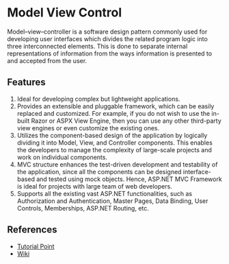 # Model View Control
Model–view–controller is a software design pattern commonly used for developing user interfaces which divides the related program logic into three interconnected elements. This is done to separate internal representations of information from the ways information is presented to and accepted from the user.

## Features
1. Ideal for developing complex but lightweight applications.
2. Provides an extensible and pluggable framework, which can be easily replaced and customized. For example, if you do not wish to use the in-built Razor or ASPX View Engine, then you can use any other third-party view engines or even customize the existing ones.
3. Utilizes the component-based design of the application by logically dividing it into Model, View, and Controller components. This enables the developers to manage the complexity of large-scale projects and work on individual components.
4. MVC structure enhances the test-driven development and testability of the application, since all the components can be designed interface-based and tested using mock objects. Hence, ASP.NET MVC Framework is ideal for projects with large team of web developers.
5. Supports all the existing vast ASP.NET functionalities, such as Authorization and Authentication, Master Pages, Data Binding, User Controls, Memberships, ASP.NET Routing, etc.

## References
- [Tutorial Point](https://www.tutorialspoint.com/mvc_framework/mvc_framework_introduction.htm)
- [Wiki](https://en.wikipedia.org/wiki/Model%E2%80%93view%E2%80%93controller)